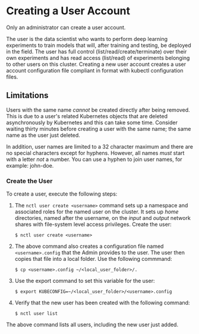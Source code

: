 # Creating a User Account

Only an administrator can create a user account. 

The user is the data scientist who wants to perform deep learning experiments to train models that 
will, after training and testing, be deployed in the field. The user has full control (list/read/create/terminate) 
over their own experiments and has read access (list/read) of experiments belonging to other users on this cluster. 
Creating a new user account creates a user account configuration file compliant in format with kubectl configuration files.

## Limitations

Users with the same name _cannot_ be created directly after being removed. This is due to a user's related Kubernetes objects that are deleted asynchronously by Kubernetes and this can take some time. Consider waiting thirty minutes before creating a user with the same name; the same name as the user just deleted.

In addition, user names are limited to a 32 character maximum and there are no special characters except for hyphens. However, all names _must_ start with a letter _not_ a number. You can use a hyphen to join user names, for example: john-doe.

### Create the User

To create a user, execute the following steps:

1. The `nctl user create <username>`  command sets up a namespace and associated roles for the named user on the cluster. It sets up _home_ directories, named after the username, on the _input_ and _output_ network shares with file-system level access privileges. Create the user:
 
    `$ nctl user create <username>`

2. The above command also creates a configuration file named `<username>.config` that the Admin provides to the user. The user then copies that file into a local folder. Use the following commmand:
 
    `$ cp <username>.config ~/<local_user_folder>/.`

3. Use the export command to set this variable for the user:
 
    `$ export KUBECONFIG=~/<local_user_folder>/<username>.config`

4. Verify that the new user has been created with the following command:

   `$ nctl user list`

The above command lists all users, including the new user just added.
